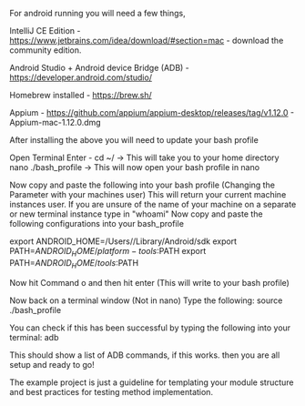
For android running you will need a few things,

IntelliJ CE Edition - https://www.jetbrains.com/idea/download/#section=mac - download the community edition.

Android Studio + Android device Bridge (ADB) - https://developer.android.com/studio/

Homebrew installed - https://brew.sh/

Appium  - https://github.com/appium/appium-desktop/releases/tag/v1.12.0 - Appium-mac-1.12.0.dmg

After installing the above you will need to update your bash profile

Open Terminal
Enter -
cd ~/                               -> This will take you to your home directory
nano ./bash_profile                 -> This will now open your bash profile in nano

Now copy and paste the following into your bash profile  (Changing the <YOUR USER> Parameter with your machines user)
This will return your current machine instances user.
If you are unsure of the name of your machine on a separate or new terminal instance type in "whoami"
Now copy and paste the following configurations into your bash_profile

export ANDROID_HOME=/Users/<YOUR-USER>/Library/Android/sdk
export PATH=$ANDROID_HOME/platform-tools:$PATH
export PATH=$ANDROID_HOME/tools:$PATH

Now hit Command o and then hit enter (This will write to your bash profile)

Now back on a terminal window (Not in nano) Type the following:
source ./bash_profile

You can check if this has been successful by typing the following into your terminal:
adb

This should show a list of ADB commands, if this works. then you are all setup and ready to go!

The example project is just a guideline for templating your module structure and best practices for
testing method implementation.





